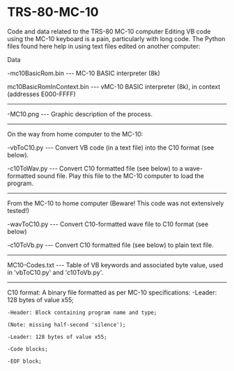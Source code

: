 # TRS-80-MC-10
Code and data related to the TRS-80 MC-10 computer
Editing VB code using the MC-10 keyboard is a pain, particularly with long code.
The Python files found here help in using text files edited on another computer:

Data

-mc10BasicRom.bin --- MC-10 BASIC interpreter (8k)
  
mc10BasicRomInContext.bin --- vMC-10 BASIC interpreter (8k), in context (addresses E000-FFFF)


-----------------------------------------------------------

-MC10.png --- Graphic description of the process.

-----------------------------------------------------------

On the way from home computer to the MC-10:

-vbToC10.py --- Convert VB code (in a text file) into the C10 format (see below).
  
-c10ToWav.py --- Convert C10 formatted file (see below) to a wave-formatted sound file.
                              Play this file to the MC-10 computer to load the program.

-----------------------------------------------------------

From the MC-10 to home computer (Beware! This code was not extensively tested!)

-wavToC10.py --- Convert C10-formatted wave file to C10 format (see below)
  
-c10ToVb.py --- Convert C10 formatted file (see below) to plain text file.
  
-----------------------------------------------------------

MC10-Codes.txt --- Table of VB keywords and associated byte value, used in 'vbToC10.py' and 'c10ToVb.py'.
  
-----------------------------------------------------------

C10 format:
  A binary file formatted as per MC-10 specifications:
    -Leader: 128 bytes of value x55;
    
    -Header: Block containing program name and type;
    
    (Note: missing half-second 'silence');
    
    -Leader: 128 bytes of value x55;
    
    -Code blocks;
    
    -EOF block;
    
    

